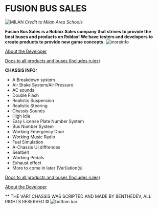 # FUSION BUS SALES
![MILAN](https://github.com/user-attachments/assets/3dc2dcc9-942f-4770-b2f4-676e04a4a76f)
_Credit to Milan Area Schools_

**Fusion Bus Sales is a Roblox Sales company that strives to provide the best buses and products on Roblox!  We have testers and developers to create products to provide new game concepts.**
![moreinfo](https://github.com/user-attachments/assets/63cf040a-c5aa-4aff-87b1-df3367065767)

[About the Developer](https://ben-thedev.github.io/FusionBusSalesAboutTheDeveloper/)

[Docs to all products and buses (Includes rules)](https://ben-thedev.github.io/fusionbussalesdocs/)

**CHASSIS INFO:**

- A Breakdown system
- Air Brake System/Air Pressure
- AC sounds
- Double Flash
- Realistic Suspension
- Realistic Steering
- Chassis Sounds
- High Idle
- Easy License Plate Number System
- Bus Number System
- Working Emergency Door
- Working Music Radio
- Fuel Simulation
- A-Chassis UI diffrences
- Seatbelt
- Working Pedals
- Exhaust effect
- More to come in later (Var)iation(s)

[Docs to all products and buses (Includes rules)](https://ben-thedev.github.io/fusionbussalesdocs/)

[About the Developer](https://ben-thedev.github.io/FusionBusSalesAboutTheDeveloper/)

** THE VAR1 CHASSIS WAS SCRIPTED AND MADE BY BENTHEDEV, ALL RIGHTS RESERVED ©
![bottom bar](https://github.com/user-attachments/assets/cfe3dac1-1f38-49ed-ae1e-04bb2127ea2c)

